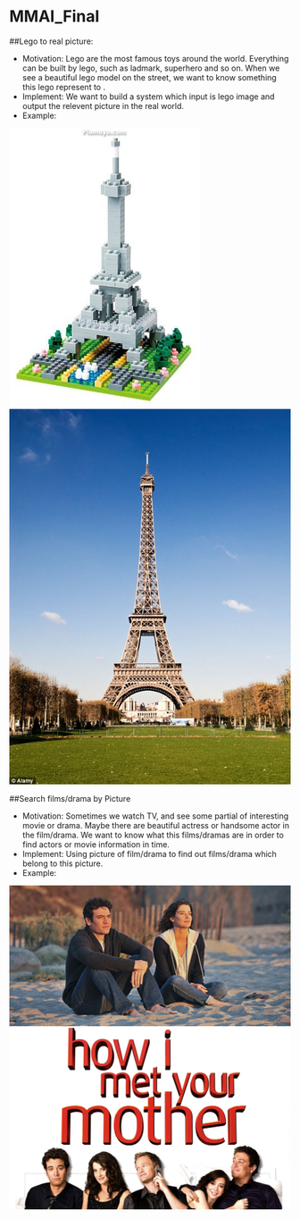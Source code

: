 # MMAI_Final

##Lego to real picture:
* Motivation:
Lego are the most famous toys around the world. Everything can be built by lego, such as ladmark, superhero and so on. When we see a beautiful lego model on the street, we want to know something this lego represent to .
* Implement:
We want to build a system which input is lego image and output the relevent picture in the real world.
* Example:

![image](https://raw.githubusercontent.com/bostenkg5/MMAI_Final/master/lego.jpg)
![image](https://raw.githubusercontent.com/bostenkg5/MMAI_Final/master/real.jpg)

##Search films/drama by Picture
* Motivation:
Sometimes we watch TV, and see some partial of interesting movie or drama. Maybe there are beautiful actress or handsome actor in the film/drama. We want to know what this films/dramas are in order to find actors or movie information in time. 
* Implement:
Using picture of film/drama to find out films/drama which belong to this picture.
* Example:

![image](https://raw.githubusercontent.com/bostenkg5/MMAI_Final/master/pic.jpg)
![image](https://raw.githubusercontent.com/bostenkg5/MMAI_Final/master/himym.jpeg)

